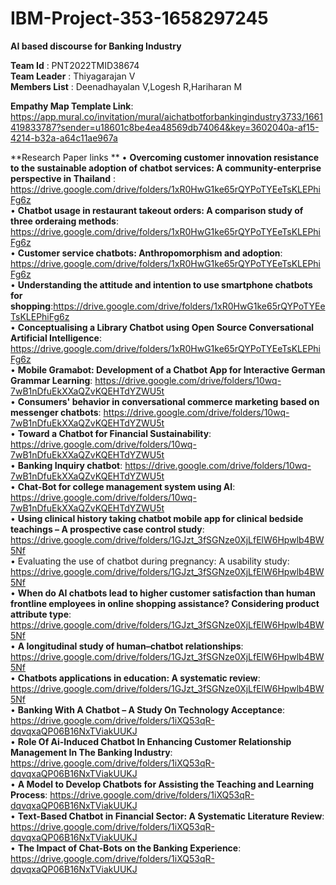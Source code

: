 # IBM-Project-353-1658297245
**AI based discourse for Banking Industry**

**Team Id**      :	PNT2022TMID38674                                                                                                                                     
**Team Leader**  : Thiyagarajan V                                                                                                                                         
**Members List** : Deenadhayalan V,Logesh R,Hariharan M                                                                                                                   

**Empathy Map Template Link**: https://app.mural.co/invitation/mural/aichatbotforbankingindustry3733/1661419833787?sender=u18601c8be4ea48569db74064&key=3602040a-af15-4214-b32a-a64c11ae967a

**Research Paper links                                                                                                                                               **
•	**Overcoming customer innovation resistance to the sustainable adoption
of chatbot services: A community-enterprise perspective in Thailand** : https://drive.google.com/drive/folders/1xR0HwG1ke65rQYPoTYEeTsKLEPhiFg6z                       
•	**Chatbot usage in restaurant takeout orders: A comparison study of three
orderaing methods**: https://drive.google.com/drive/folders/1xR0HwG1ke65rQYPoTYEeTsKLEPhiFg6z                                                                           
•	**Customer service chatbots: Anthropomorphism and adoption**: https://drive.google.com/drive/folders/1xR0HwG1ke65rQYPoTYEeTsKLEPhiFg6z                               
•	**Understanding the attitude and intention to use smartphone chatbots
for shopping**:https://drive.google.com/drive/folders/1xR0HwG1ke65rQYPoTYEeTsKLEPhiFg6z                                                                                 
•	**Conceptualising a Library Chatbot using Open Source Conversational Artificial Intelligence**: https://drive.google.com/drive/folders/1xR0HwG1ke65rQYPoTYEeTsKLEPhiFg6z                                                                                               
•	**Mobile Gramabot: Development of a Chatbot App for Interactive German Grammar Learning**: https://drive.google.com/drive/folders/10wq-7wB1nDfuEkXXaQZvKQEHTdYZWU5t   
•	**Consumers' behavior in conversational commerce marketing based on messenger chatbots**: https://drive.google.com/drive/folders/10wq-7wB1nDfuEkXXaQZvKQEHTdYZWU5t   
•	**Toward a Chatbot for Financial Sustainability**: https://drive.google.com/drive/folders/10wq-7wB1nDfuEkXXaQZvKQEHTdYZWU5t                                           
•	**Banking Inquiry chatbot**: https://drive.google.com/drive/folders/10wq-7wB1nDfuEkXXaQZvKQEHTdYZWU5t                                                                 
•	**Chat-Bot for college management system using AI**: https://drive.google.com/drive/folders/10wq-7wB1nDfuEkXXaQZvKQEHTdYZWU5t                                         
•	**Using clinical history taking chatbot mobile app for clinical bedside teachings – A prospective case control study**: https://drive.google.com/drive/folders/1GJzt_3fSGNze0XjLfElW6Hpwlb4BW5Nf                                                                                               
•	Evaluating the use of chatbot during pregnancy: A usability study: https://drive.google.com/drive/folders/1GJzt_3fSGNze0XjLfElW6Hpwlb4BW5Nf                           
•	**When do AI chatbots lead to higher customer satisfaction than human frontline employees in online shopping assistance? Considering product attribute type**: https://drive.google.com/drive/folders/1GJzt_3fSGNze0XjLfElW6Hpwlb4BW5Nf                                                                                               
•	**A longitudinal study of human–chatbot relationships**: https://drive.google.com/drive/folders/1GJzt_3fSGNze0XjLfElW6Hpwlb4BW5Nf                                     
•	**Chatbots applications in education: A systematic review**: https://drive.google.com/drive/folders/1GJzt_3fSGNze0XjLfElW6Hpwlb4BW5Nf                                 
•	**Banking With A Chatbot – A Study On Technology Acceptance**: https://drive.google.com/drive/folders/1iXQ53qR-dqvqxaQP06B16NxTViakUUKJ                               
•	**Role Of Ai-Induced Chatbot In Enhancing Customer Relationship Management In The Banking Industry**: https://drive.google.com/drive/folders/1iXQ53qR-dqvqxaQP06B16NxTViakUUKJ                                                                                                                                               
•	**A Model to Develop Chatbots for Assisting the Teaching and Learning Process**: https://drive.google.com/drive/folders/1iXQ53qR-dqvqxaQP06B16NxTViakUUKJ             
•	**Text-Based Chatbot in Financial Sector: A Systematic Literature Review**: https://drive.google.com/drive/folders/1iXQ53qR-dqvqxaQP06B16NxTViakUUKJ                 
•	**The Impact of Chat-Bots on the Banking Experience**: https://drive.google.com/drive/folders/1iXQ53qR-dqvqxaQP06B16NxTViakUUKJ                                       

